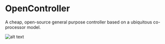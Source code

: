 # OpenController

A cheap, open-source general purpose controller based on a ubiquitous co-processor model.

![alt text](https://github.com/CallumNunesVaz/OpenController/blob/main/v0.2.png?raw=true)

